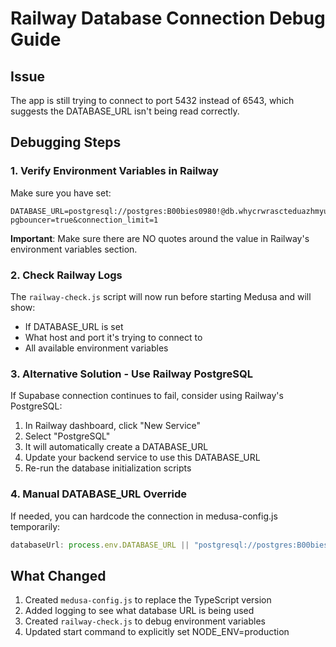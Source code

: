 # Railway Database Connection Debug Guide

## Issue
The app is still trying to connect to port 5432 instead of 6543, which suggests the DATABASE_URL isn't being read correctly.

## Debugging Steps

### 1. Verify Environment Variables in Railway

Make sure you have set:
```
DATABASE_URL=postgresql://postgres:B00bies0980!@db.whycrwrascteduazhmyu.supabase.co:6543/postgres?pgbouncer=true&connection_limit=1
```

**Important**: Make sure there are NO quotes around the value in Railway's environment variables section.

### 2. Check Railway Logs

The `railway-check.js` script will now run before starting Medusa and will show:
- If DATABASE_URL is set
- What host and port it's trying to connect to
- All available environment variables

### 3. Alternative Solution - Use Railway PostgreSQL

If Supabase connection continues to fail, consider using Railway's PostgreSQL:

1. In Railway dashboard, click "New Service"
2. Select "PostgreSQL"
3. It will automatically create a DATABASE_URL
4. Update your backend service to use this DATABASE_URL
5. Re-run the database initialization scripts

### 4. Manual DATABASE_URL Override

If needed, you can hardcode the connection in medusa-config.js temporarily:
```javascript
databaseUrl: process.env.DATABASE_URL || "postgresql://postgres:B00bies0980!@db.whycrwrascteduazhmyu.supabase.co:6543/postgres?pgbouncer=true&connection_limit=1"
```

## What Changed

1. Created `medusa-config.js` to replace the TypeScript version
2. Added logging to see what database URL is being used
3. Created `railway-check.js` to debug environment variables
4. Updated start command to explicitly set NODE_ENV=production